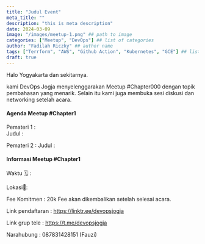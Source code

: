 ```yaml
---
title: "Judul Event"
meta_title: ""
description: "this is meta description"
date: 2024-03-09
image: "/images/meetup-1.png" ## path to image
categories: ["Meetup", "DevOps"] ## list of categories
author: "Fadilah Riczky" ## author name
tags: ["Terrform", "AWS", "Github Action", "Kubernetes", "GCE"] ## list of tags
draft: true
---
```


Halo Yogyakarta dan sekitarnya. 

kami DevOps Jogja menyelenggarakan Meetup #Chapter000 dengan topik pembahasan yang menarik. Selain itu kami juga membuka sesi diskusi dan networking setelah acara.

#### Agenda Meetup #Chapter1

Pemateri 1 :  
Judul : 

Pemateri 2 : 
Judul :

#### Informasi Meetup #Chapter1

Waktu 🗓 : 

Lokasi📍: 


Fee Komitmen : 20k
Fee akan dikembalikan setelah selesai acara.

Link pendaftaran : https://linktr.ee/devopsjogja

Link grup tele : https://t.me/devopsjogja

Narahubung : 087831428151 (Fauzi)